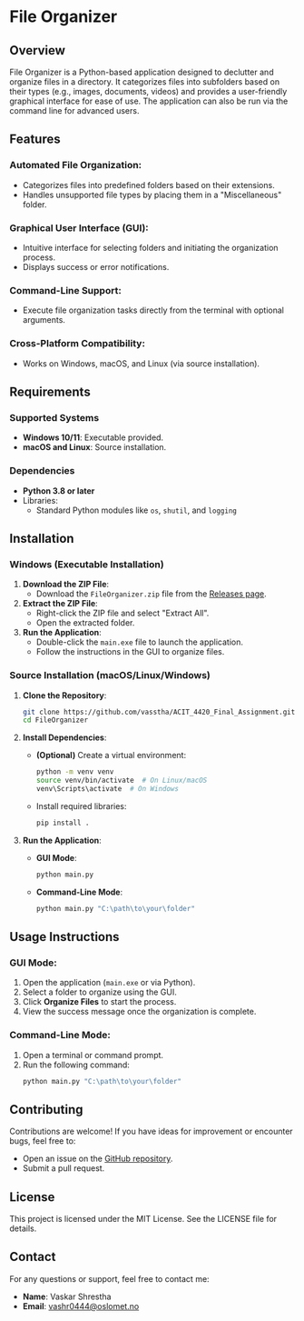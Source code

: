 
# File Organizer

## Overview
File Organizer is a Python-based application designed to declutter and organize files in a directory. It categorizes files into subfolders based on their types (e.g., images, documents, videos) and provides a user-friendly graphical interface for ease of use. The application can also be run via the command line for advanced users.

## Features
### Automated File Organization:
- Categorizes files into predefined folders based on their extensions.
- Handles unsupported file types by placing them in a "Miscellaneous" folder.

### Graphical User Interface (GUI):
- Intuitive interface for selecting folders and initiating the organization process.
- Displays success or error notifications.

### Command-Line Support:
- Execute file organization tasks directly from the terminal with optional arguments.

### Cross-Platform Compatibility:
- Works on Windows, macOS, and Linux (via source installation).

## Requirements
### Supported Systems
- **Windows 10/11**: Executable provided.
- **macOS and Linux**: Source installation.

### Dependencies
- **Python 3.8 or later**
- Libraries:
  - Standard Python modules like `os`, `shutil`, and `logging`

## Installation
### Windows (Executable Installation)
1. **Download the ZIP File**:
   - Download the `FileOrganizer.zip` file from the [Releases page](#).
2. **Extract the ZIP File**:
   - Right-click the ZIP file and select "Extract All".
   - Open the extracted folder.
3. **Run the Application**:
   - Double-click the `main.exe` file to launch the application.
   - Follow the instructions in the GUI to organize files.

### Source Installation (macOS/Linux/Windows)
1. **Clone the Repository**:
   ```bash
   git clone https://github.com/vasstha/ACIT_4420_Final_Assignment.git
   cd FileOrganizer
   ```
2. **Install Dependencies**:
   - **(Optional)** Create a virtual environment:
     ```bash
     python -m venv venv
     source venv/bin/activate  # On Linux/macOS
     venv\Scripts\activate  # On Windows
     ```
   - Install required libraries:
     ```bash
     pip install .
     ```

3. **Run the Application**:
   - **GUI Mode**:
     ```bash
     python main.py
     ```
   - **Command-Line Mode**:
     ```bash
     python main.py "C:\path\to\your\folder"
     ```

## Usage Instructions
### GUI Mode:
1. Open the application (`main.exe` or via Python).
2. Select a folder to organize using the GUI.
3. Click **Organize Files** to start the process.
4. View the success message once the organization is complete.

### Command-Line Mode:
1. Open a terminal or command prompt.
2. Run the following command:
   ```bash
   python main.py "C:\path\to\your\folder"
   ```

## Contributing
Contributions are welcome! If you have ideas for improvement or encounter bugs, feel free to:
- Open an issue on the [GitHub repository](https://github.com/vasstha/ACIT_4420_Final_Assignment).
- Submit a pull request.

## License
This project is licensed under the MIT License. See the LICENSE file for details.

## Contact
For any questions or support, feel free to contact me:
- **Name**: Vaskar Shrestha
- **Email**: [vashr0444@oslomet.no](mailto:vashr0444@oslomet.no)

